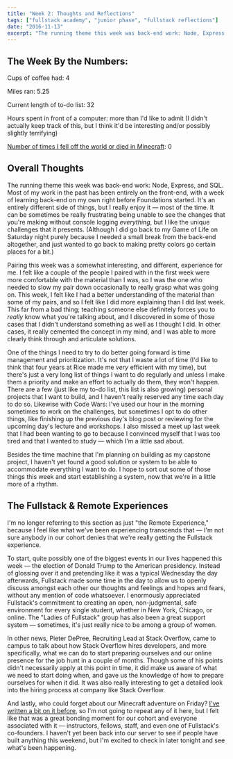 ```yaml
---
title: "Week 2: Thoughts and Reflections"
tags: ["fullstack academy", "junior phase", "fullstack reflections"]
date: "2016-11-13"
excerpt: "The running theme this week was back-end work: Node, Express, and SQL. Most of my work in the past has been entirely on the front-end, with a week of learning back-end on my own right before Foundations started."
---
```


## The Week By the Numbers:

Cups of coffee had: 4

Miles ran: 5.25

Current length of to-do list: 32

Hours spent in front of a computer: more than I'd like to admit (I didn't actually keep track of this, but I think it'd be interesting and/or possibly slightly terrifying)

[Number of times I fell off the world or died in Minecraft](/writing/2016-11-12-javascript-promises-and-minecraft/): 0

## Overall Thoughts

The running theme this week was back-end work: Node, Express, and SQL. Most of my work in the past has been entirely on the front-end, with a week of learning back-end on my own right before Foundations started. It's an entirely different side of things, but I really enjoy it — most of the time. It can be sometimes be really frustrating being unable to see the changes that you're making without console logging *everything*, but I like the unique challenges that it presents. (Although I did go back to my Game of Life on Saturday night purely because I needed a small break from the back-end altogether, and just wanted to go back to making pretty colors go certain places for a bit.)

Pairing this week was a somewhat interesting, and different, experience for me. I felt like a couple of the people I paired with in the first week were more comfortable with the material than I was, so I was the one who needed to slow my pair down occasionally to really grasp what was going on. This week, I felt like I had a better understanding of the material than some of my pairs, and so I felt like I did more explaining than I did last week. This far from a bad thing; teaching someone else definitely forces you to *really* know what you're talking about, and I discovered in some of those cases that I didn't understand something as well as I thought I did. In other cases, it really cemented the concept in my mind, and I was able to more clearly think through and articulate solutions.

One of the things I need to try to do better going forward is time management and prioritization. It's not that I waste a lot of time (I'd like to think that four years at Rice made me *very* efficient with my time), but there's just a very long list of things I want to do regularly and unless I make them a priority and make an effort to actually do them, they won't happen. There are a few (just like my to-do list, this list is also growing) personal projects that I want to build, and I haven't really reserved any time each day to do so. Likewise with Code Wars: I've used our hour in the morning sometimes to work on the challenges, but sometimes I opt to do other things, like finishing up the previous day's blog post or reviewing for the upcoming day's lecture and workshops. I also missed a meet up last week that I had been wanting to go to because I convinced myself that I was too tired and that I wanted to study — which I'm a little sad about.

Besides the time machine that I'm planning on building as my capstone project, I haven't yet found a good solution or system to be able to accommodate everything I want to do. I hope to sort out some of those things this week and start establishing a system, now that we're in a little more of a rhythm.

## The Fullstack & Remote Experiences

I'm no longer referring to this section as just "the Remote Experience," because I feel like what we've been experiencing transcends that — I'm not sure anybody in our cohort denies that we're really getting the Fullstack experience.

To start, quite possibly one of the biggest events in our lives happened this week — the election of Donald Trump to the American presidency. Instead of glossing over it and pretending like it was a typical Wednesday the day afterwards, Fullstack made some time in the day to allow us to openly discuss amongst each other our thoughts and feelings and hopes and fears, without any mention of code whatsoever. I enormously appreciated Fullstack's commitment to creating an open, non-judgmental, safe environment for every single student, whether in New York, Chicago, or online. The "Ladies of Fullstack" group has also been a great support system — sometimes, it's just really nice to be among a group of women.

In other news, Pieter DePree, Recruiting Lead at Stack Overflow, came to campus to talk about how Stack Overflow hires developers, and more specifically, what we can do to start preparing ourselves and our online presence for the job hunt in a couple of months. Though some of his points didn't necessarily apply at this point in time, it did make us aware of what we need to start doing when, and gave us the knowledge of how to prepare ourselves for when it did. It was also really interesting to get a detailed look into the hiring process at company like Stack Overflow.

And lastly, who could forget about our Minecraft adventure on Friday? [I've written a bit on it before](/writing/2016-11-12-javascript-promises-and-minecraft/), so I'm not going to repeat any of it here, but I felt like that was a great bonding moment for our cohort and everyone associated with it — instructors, fellows, staff, and even one of Fullstack's co-founders. I haven't yet been back into our server to see if people have built anything this weekend, but I'm excited to check in later tonight and see what's been happening.
